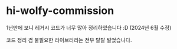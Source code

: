 # hi-wolfy-commission

1년만에 보니 레거시 코드가 너무 많아 정리하였습니다 :D (2024년 6월 수정)

코드 정리 겸 불필요한 라이브러리는 전부 탈탈 털었습니다.
